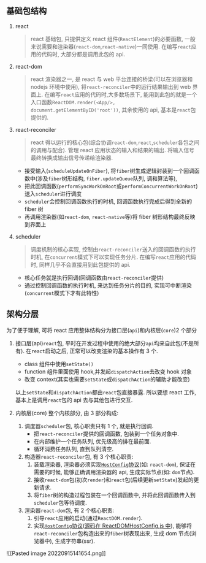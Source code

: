 ## 基础包结构

1.  react
    
    > react 基础包, 只提供定义 react 组件(`ReactElement`)的必要函数, 一般来说需要和渲染器(`react-dom`,`react-native`)一同使用. 在编写`react`应用的代码时, 大部分都是调用此包的 api.
    
2.  react-dom
    
    > react 渲染器之一, 是 react 与 web 平台连接的桥梁(可以在浏览器和 nodejs 环境中使用), 将`react-reconciler`中的运行结果输出到 web 界面上. 在编写`react`应用的代码时,大多数场景下, 能用到此包的就是一个入口函数`ReactDOM.render(<App/>, document.getElementByID('root'))`, 其余使用的 api, 基本是`react`包提供的.
    
3.  react-reconciler
    
    > react 得以运行的核心包(综合协调`react-dom`,`react`,`scheduler`各包之间的调用与配合). 管理 react 应用状态的输入和结果的输出. 将输入信号最终转换成输出信号传递给渲染器.
    
    -   接受输入(`scheduleUpdateOnFiber`), 将`fiber`树生成逻辑封装到一个回调函数中(涉及`fiber`树形结构, `fiber.updateQueue`队列, 调和算法等),
    -   把此回调函数(`performSyncWorkOnRoot`或`performConcurrentWorkOnRoot`)送入`scheduler`进行调度
    -   `scheduler`会控制回调函数执行的时机, 回调函数执行完成后得到全新的 fiber 树
    -   再调用渲染器(如`react-dom`, `react-native`等)将 fiber 树形结构最终反映到界面上
4.  scheduler
    
    > 调度机制的核心实现, 控制由`react-reconciler`送入的回调函数的执行时机, 在`concurrent`模式下可以实现任务分片. 在编写`react`应用的代码时, 同样几乎不会直接用到此包提供的 api.
    
    -   核心任务就是执行回调(回调函数由`react-reconciler`提供)
    -   通过控制回调函数的执行时机, 来达到任务分片的目的, 实现可中断渲染(`concurrent`模式下才有此特性)



## 架构分层

为了便于理解, 可将 react 应用整体结构分为接口层(`api`)和内核层(`core`)2 个部分

1.  接口层(api)`react`包, 平时在开发过程中使用的绝大部分`api`均来自此包(不是所有). 在`react`启动之后, 正常可以改变渲染的基本操作有 3 个.
    
    -   class 组件中使用`setState()`
    -   function 组件里面使用 hook,并发起`dispatchAction`去改变 hook 对象
    -   改变 context(其实也需要`setState`或`dispatchAction`的辅助才能改变)
    
    以上`setState`和`dispatchAction`都由`react`包直接暴露. 所以要想 react 工作, 基本上是调用`react`包的 api 去与其他包进行交互.
    
2.  内核层(core) 整个内核部分, 由 3 部分构成:
    
    1.  调度器`scheduler`包, 核心职责只有 1 个, 就是执行回调.
        -   把`react-reconciler`提供的回调函数, 包装到一个任务对象中.
        -   在内部维护一个任务队列, 优先级高的排在最前面.
        -   循环消费任务队列, 直到队列清空.
    2.  构造器`react-reconciler`包, 有 3 个核心职责:
        1.  装载渲染器, 渲染器必须实现[`HostConfig`协议](https://github.com/facebook/react/blob/v17.0.2/packages/react-reconciler/README.md#practical-examples)(如: `react-dom`), 保证在需要的时候, 能够正确调用渲染器的 api, 生成实际节点(如: `dom`节点).
        2.  接收`react-dom`包(初次`render`)和`react`包(后续更新`setState`)发起的更新请求.
        3.  将`fiber`树的构造过程包装在一个回调函数中, 并将此回调函数传入到`scheduler`包等待调度.
    3.  渲染器`react-dom`包, 有 2 个核心职责:
        1.  引导`react`应用的启动(通过`ReactDOM.render`).
        2.  实现[`HostConfig`协议](https://github.com/facebook/react/blob/v17.0.2/packages/react-reconciler/README.md#practical-examples)([源码在 ReactDOMHostConfig.js 中](https://github.com/facebook/react/blob/v17.0.2/packages/react-dom/src/client/ReactDOMHostConfig.js)), 能够将`react-reconciler`包构造出来的`fiber`树表现出来, 生成 dom 节点(浏览器中), 生成字符串(ssr).


![[Pasted image 20220915141654.png]]